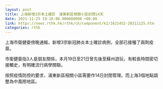 ```yaml
---
layout: post
title: 上海新增3宗本土確診　浦東新區相關小區封閉14天
date: 2021-11-25 19:16:06.000000000 +08:00
link: https://news.rthk.hk/rthk/ch/component/k2/1621452-20211125.htm
categories: rthk
---
```


上海市衛健委傍晚通報，新增3宗新冠肺炎本土確診病例，全部已接種了兩劑疫苗。

市衛健委指3人是朋友關係，本月19日至21日曾先後至蘇州遊玩，有較長時間密切接觸史，有明確流行病學關聯。

按照疫情防控的要求，浦東新區相關小區需要作14日封閉管理。而上海3個地點調整為中風險地區。
